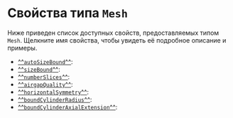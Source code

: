 # Свойства типа `Mesh`
Ниже приведен список доступных свойств, предоставляемых типом `Mesh`. Щелкните имя свойства, чтобы увидеть её подробное описание и примеры.

- [^^`autoSizeBound`^^](./autoSizeBound.md): 
- [^^`sizeBound`^^](./sizeBound.md):
- [^^`numberSlices`^^](./numberSlices.md):
- [^^`airgapQuality`^^](./airgapQuality.md):
- [^^`horizontalSymmetry`^^](./horizontalSymmetry.md):
- [^^`boundCylinderRadius`^^](./boundCylinderRadius.md):
- [^^`boundCylinderAxialExtension`^^](./boundCylinderAxialExtension.md):
